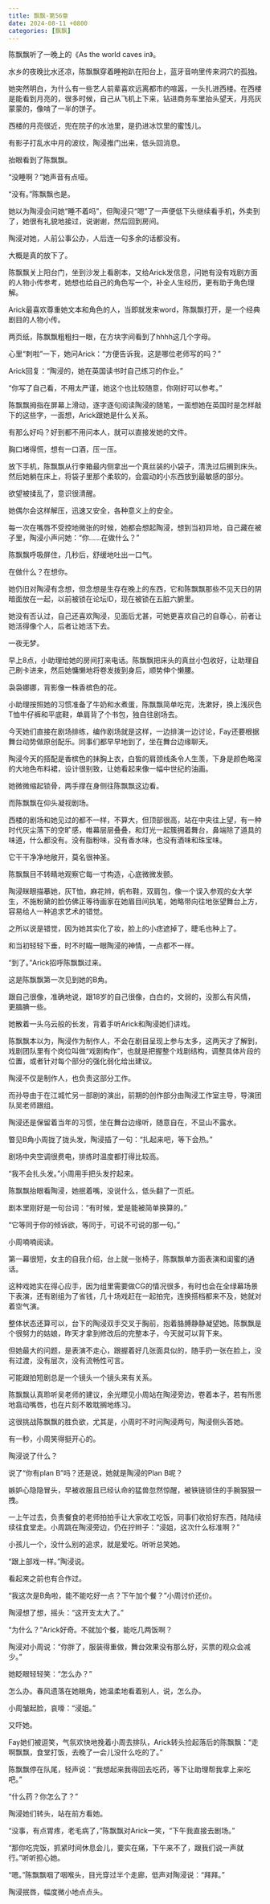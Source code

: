 ```yaml
---
title: 飘飘-第56章
date: 2024-08-11 +0800
categories: [飘飘]
---
```


陈飘飘听了一晚上的《As the world caves in》。

水乡的夜晚比水还凉，陈飘飘穿着睡袍趴在阳台上，蓝牙音响里传来洞穴的孤独。

她突然明白，为什么有一些艺人前辈喜欢远离都市的喧嚣，一头扎进西楼。在西楼是能看到月亮的，很多时候，自己从飞机上下来，钻进商务车里抬头望天，月亮灰蒙蒙的，像啃了一半的饼子。

西楼的月亮很近，兜在院子的水池里，是扔进冰饮里的蜜饯儿。

有影子打乱水中月的波纹，陶浸推门出来，低头回消息。

抬眼看到了陈飘飘。

“没睡啊？”她声音有点哑。

“没有。”陈飘飘也是。

她以为陶浸会问她“睡不着吗”，但陶浸只“嗯”了一声便低下头继续看手机，外卖到了，她很有礼貌地接过，说谢谢，然后回到房间。

陶浸对她，人前公事公办，人后连一句多余的话都没有。

大概是真的放下了。

陈飘飘关上阳台门，坐到沙发上看剧本，又给Arick发信息，问她有没有戏剧方面的人物小传参考，她想也给自己的角色写一个，补全人生经历，更有助于角色理解。

Arick最喜欢尊重她文本和角色的人，当即就发来word，陈飘飘打开，是一个经典剧目的人物小传。

两页纸，陈飘飘粗粗扫一眼，在方块字间看到了hhhh这几个字母。

心里“刺啦”一下，她问Arick：“方便告诉我，这是哪位老师写的吗？”

Arick回复：“陶浸的，她在英国读书时自己练习的作业。”

“你写了自己看，不用太严谨，她这个也比较随意，你刚好可以参考。”

陈飘飘拇指在屏幕上滑动，逐字逐句阅读陶浸的随笔，一面想她在英国时是怎样敲下的这些字，一面想，Arick跟她是什么关系。

有那么好吗？好到都不用问本人，就可以直接发她的文件。

胸口堵得慌，想有一口酒，压一压。

放下手机，陈飘飘从行李箱最内侧拿出一个真丝装的小袋子，清洗过后搁到床头。然后她躺在床上，将袋子里那个柔软的，会震动的小东西放到最敏感的部分。

欲望被揉乱了，意识很清醒。

她偶尔会这样解压，迅速又安全，各种意义上的安全。

每一次在嘴唇不受控地微张的时候，她都会想起陶浸，想到当初异地，自己藏在被子里，陶浸小声问她：“你……在做什么？”

陈飘飘呼吸屏住，几秒后，舒缓地吐出一口气。

在做什么？在想你。

她仍旧对陶浸有念想，但念想是生存在晚上的东西，它和陈飘飘那些不见天日的阴暗面放在一起，以前被锁在论坛ID，现在被锁在五脏六腑里。

她没有否认过，自己还喜欢陶浸，见面后尤甚，可她更喜欢自己的自尊心，前者让她活得像个人，后者让她活下去。

一夜无梦。

早上8点，小助理给她的房间打来电话。陈飘飘把床头的真丝小包收好，让助理自己刷卡进来，然后她慵懒地将卷发拨到身后，顺势伸个懒腰。

袅袅娜娜，背影像一株香槟色的花。

小助理按照她的习惯准备了牛奶和水煮蛋，陈飘飘简单吃完，洗漱好，换上浅灰色T恤牛仔裤和平底鞋，单肩背了个书包，独自往剧场去。

今天她们直接在剧场排练，编作剧场就是这样，一边排演一边讨论，Fay还要根据舞台动势做原创配乐。同事们都早早地到了，坐在舞台边缘聊天。

陶浸今天的搭配是香槟色的抹胸上衣，白皙的肩颈线条令人生羡，下身是颜色略深的大地色布料裙，设计很别致，让她看起来像一幅中世纪的油画。

她微微缩起锁骨，两手撑在身侧往陈飘飘这边看。

而陈飘飘在仰头凝视剧场。

西楼的剧场和她见过的都不一样，不算大，但顶部很高，站在中央往上望，有一种时代灰尘落下的空旷感，帷幕层层叠叠，和灯光一起簇拥着舞台，鼻端除了道具的味道，什么都没有。没有脂粉味，没有香水味，也没有酒味和珠宝味。

它干干净净地敞开，莫名很神圣。

陈飘飘目不转睛地观察它每一寸构造，心底微微发颤。

陶浸眯眼描摹她，灰T恤，麻花辫，帆布鞋，双肩包，像一个误入参观的女大学生，不施粉黛的脸仿佛正等待画家在她眉目间执笔，她略带向往地张望舞台上方，容易给人一种追求艺术的错觉。

之所以说是错觉，因为她其实化了妆，脸上的小痣遮掉了，睫毛也种上了。

和当初轻轻下垂，时不时瞄一眼陶浸的神情，一点都不一样。

“到了。”Arick招呼陈飘飘过来。

这是陈飘飘第一次见到她的B角。

跟自己很像，准确地说，跟18岁的自己很像，白白的，文弱的，没那么有风情，更腼腆一些。

她散着一头乌云般的长发，背着手听Arick和陶浸她们讲戏。

陈飘飘本以为，陶浸作为制作人，不会在剧目呈现上参与太多，这两天才了解到，戏剧团队里有个岗位叫做“戏剧构作”，也就是把握整个戏剧结构，调整具体片段的位置，或者针对每个部分的强化弱化给出建议。

陶浸不仅是制作人，也负责这部分工作。

而孙导由于在江城忙另一部剧的演出，前期的创作部分由陶浸工作室主导，导演团队吴老师跟组。

陶浸还是保留着当年的习惯，坐在舞台边缘听，随意自在，不显山不露水。

瞥见B角小周拢了拢头发，陶浸插了一句：“扎起来吧，等下会热。”

剧场中央空调很费电，排练时温度都打得比较高。

“我不会扎头发。”小周用手把头发拧起来。

陈飘飘抬眼看陶浸，她抿着嘴，没说什么，低头翻了一页纸。

剧本里刚好是一句台词：“有时候，爱是能被简单换算的。”

“它等同于你的倾诉欲，等同于，可说不可说的那一句。”

小周喃喃阅读。

第一幕很短，女主的自我介绍，台上就一张椅子，陈飘飘单方面表演和闺蜜的通话。

这种戏她实在得心应手，因为组里需要做CG的情况很多，有时也会在全绿幕场景下表演，还有剧组为了省钱，几十场戏赶在一起拍完，连换搭档都来不及，她就对着空气演。

整体状态还算可以，台下的陶浸双手交叉于胸前，抱着胳膊静静凝望她。陈飘飘是个很努力的姑娘，昨天才拿到修改后的完整本子，今天就可以背下来。

但她最大的问题，是表演不走心，跟握着好几张面具似的，随手扔一张在脸上，没有过渡，没有层次，没有流畅性可言。

可能跟拍短剧总是一个镜头一个镜头来有关系。

陈飘飘认真聆听吴老师的建议，余光瞟见小周站在陶浸旁边，卷着本子，若有所思地翕动嘴唇，也在片刻不敢耽搁地练习。

这很挑战陈飘飘的胜负欲，尤其是，小周时不时问陶浸两句，陶浸侧头答她。

有一秒，小周笑得挺开心的。

陶浸说了什么？

说了“你有plan B”吗？还是说，她就是陶浸的Plan B呢？

嫉妒心隐隐冒头，早被收服且已经认命的猛兽忽然惊醒，被铁链锁住的手腕狠狠一拽。

一上午过去，负责餐食的老师拍拍手让大家收工吃饭，同事们收拾好东西，陆陆续续往食堂走。小周跳在陶浸旁边，仍在拧辫子：“浸姐，这次什么标准啊？”

小孩儿一个，没什么别的追求，就是爱吃。听听总笑她。

“跟上部戏一样。”陶浸说。

看起来之前也有合作过。

“我这次是B角啦，能不能吃好一点？下午加个餐？”小周讨价还价。

陶浸想了想，摇头：“这开支太大了。”

“为什么？”Arick好奇。不就加个餐，能吃几两饭啊？

陶浸对小周说：“你胖了，服装得重做，舞台效果没有那么好，买票的观众会减少。”

她眨眼轻轻笑：“怎么办？”

怎么办。春风遗落在她眼角，她温柔地看着别人，说，怎么办。

小周皱起脸，哀嚎：“浸姐。”

又吓她。

Fay她们被逗笑，气氛欢快地挽着小周去排队，Arick转头捡起落后的陈飘飘：“走啊飘飘，食堂打饭，去晚了一会儿没什么吃的了。”

陈飘飘停在队尾，轻声说：“我想起来我得回去吃药，等下让助理帮我拿上来吃吧。”

“什么药？你怎么了？”

陶浸她们转头，站在前方看她。

“没事，有点胃疼，老毛病了，”陈飘飘对Arick一笑，“下午我直接去剧场。”

“那你吃完饭，抓紧时间休息会儿，要实在痛，下午来不了，跟我们说一声就行。”听听担心她。

“嗯。”陈飘飘咽了咽喉头，目光穿过半个走廊，低声对陶浸说：“拜拜。”

陶浸抿唇，幅度微小地点点头。

